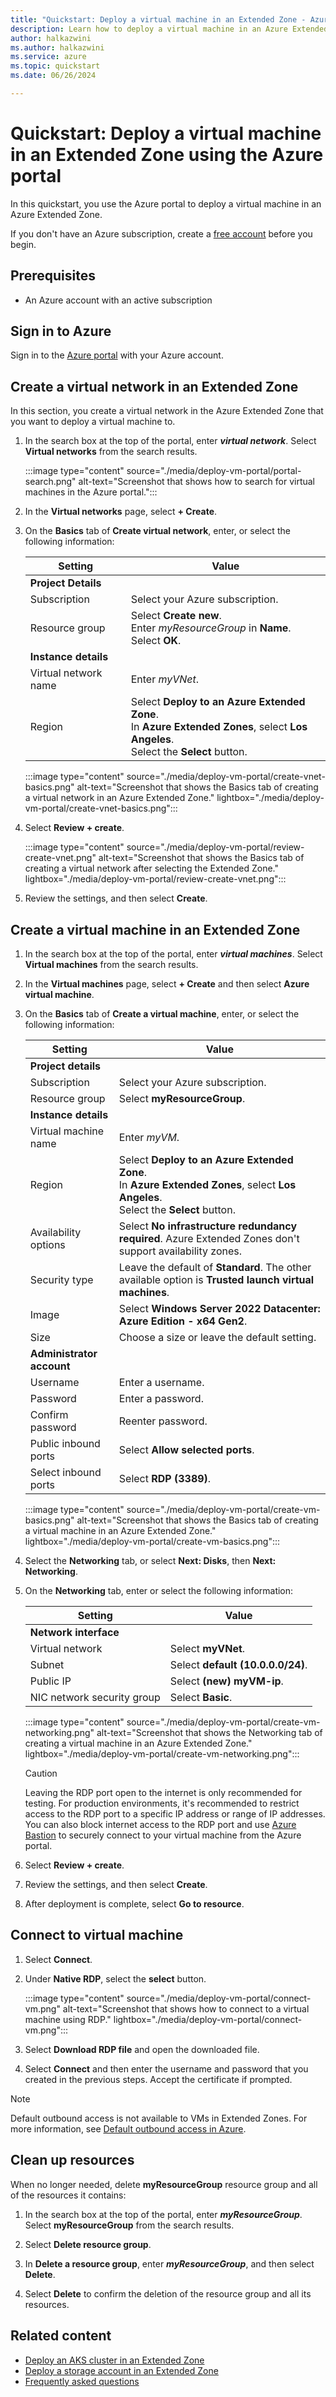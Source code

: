 ```yaml
---
title: "Quickstart: Deploy a virtual machine in an Extended Zone - Azure portal"
description: Learn how to deploy a virtual machine in an Azure Extended Zone using the Azure portal.
author: halkazwini
ms.author: halkazwini
ms.service: azure
ms.topic: quickstart
ms.date: 06/26/2024

---
```

  
# Quickstart: Deploy a virtual machine in an Extended Zone using the Azure portal
 
In this quickstart, you use the Azure portal to deploy a virtual machine in an Azure Extended Zone. 

If you don't have an Azure subscription, create a [free account](https://azure.microsoft.com/free/?WT.mc_id=A261C142F) before you begin.

## Prerequisites

- An Azure account with an active subscription

## Sign in to Azure

Sign in to the [Azure portal](https://portal.azure.com) with your Azure account.

## Create a virtual network in an Extended Zone

In this section, you create a virtual network in the Azure Extended Zone that you want to deploy a virtual machine to.

1. In the search box at the top of the portal, enter ***virtual network***. Select **Virtual networks** from the search results.

    :::image type="content" source="./media/deploy-vm-portal/portal-search.png" alt-text="Screenshot that shows how to search for virtual machines in the Azure portal.":::

1. In the **Virtual networks** page, select **+ Create**.

1. On the **Basics** tab of **Create virtual network**, enter, or select the following information:

    | Setting | Value |
    | --- | --- |
    | **Project Details** |  |
    | Subscription | Select your Azure subscription. |
    | Resource group | Select **Create new**. </br> Enter *myResourceGroup* in **Name**. </br> Select **OK**. |
    | **Instance details** |  |
    | Virtual network name | Enter *myVNet*. |
    | Region | Select **Deploy to an Azure Extended Zone**. </br> In  **Azure Extended Zones**, select **Los Angeles**. </br> Select the **Select** button. |

    :::image type="content" source="./media/deploy-vm-portal/create-vnet-basics.png" alt-text="Screenshot that shows the Basics tab of creating a virtual network in an Azure Extended Zone." lightbox="./media/deploy-vm-portal/create-vnet-basics.png":::

1. Select **Review + create**.

    :::image type="content" source="./media/deploy-vm-portal/review-create-vnet.png" alt-text="Screenshot that shows the Basics tab of creating a virtual network after selecting the Extended Zone." lightbox="./media/deploy-vm-portal/review-create-vnet.png":::

1. Review the settings, and then select **Create**.

## Create a virtual machine in an Extended Zone

1. In the search box at the top of the portal, enter ***virtual machines***. Select **Virtual machines** from the search results.

1. In the **Virtual machines** page, select **+ Create** and then select **Azure virtual machine**.

1. On the **Basics** tab of **Create a virtual machine**, enter, or select the following information:

    | Setting | Value |
    | --- | --- |
    | **Project details** |  |
    | Subscription | Select your Azure subscription. |
    | Resource group | Select **myResourceGroup**. |
    | **Instance details** |  |
    | Virtual machine name | Enter *myVM*. |
    | Region | Select **Deploy to an Azure Extended Zone**. </br> In  **Azure Extended Zones**, select **Los Angeles**. </br> Select the **Select** button. |
    | Availability options | Select **No infrastructure redundancy required**. Azure Extended Zones don't support availability zones. |
    | Security type | Leave the default of **Standard**.  The other available option is **Trusted launch virtual machines**.|
    | Image | Select **Windows Server 2022 Datacenter: Azure Edition - x64 Gen2**. |
    | Size | Choose a size or leave the default setting. |
    | **Administrator account** |  |
    | Username | Enter a username. |
    | Password | Enter a password. |
    | Confirm password | Reenter password. |
    | Public inbound ports | Select **Allow selected ports**. |
    | Select inbound ports | Select **RDP (3389)**. |

    :::image type="content" source="./media/deploy-vm-portal/create-vm-basics.png" alt-text="Screenshot that shows the Basics tab of creating a virtual machine in an Azure Extended Zone." lightbox="./media/deploy-vm-portal/create-vm-basics.png":::

1. Select the **Networking** tab, or select **Next: Disks**, then **Next: Networking**.

1. On the **Networking** tab, enter or select the following information:

    | Setting | Value |
    | --- | --- |
    | **Network interface** |  |
    | Virtual network | Select **myVNet**. |
    | Subnet | Select **default (10.0.0.0/24)**. |
    | Public IP | Select **(new) myVM-ip**. |
    | NIC network security group |  Select **Basic**. |
    
    :::image type="content" source="./media/deploy-vm-portal/create-vm-networking.png" alt-text="Screenshot that shows the Networking tab of creating a virtual machine in an Azure Extended Zone." lightbox="./media/deploy-vm-portal/create-vm-networking.png":::

    > [!CAUTION]
    > Leaving the RDP port open to the internet is only recommended for testing. For production environments, it's recommended to restrict access to the RDP port to a specific IP address or range of IP addresses. You can also block internet access to the RDP port and use [Azure Bastion](../bastion/bastion-overview.md) to securely connect to your virtual machine from the Azure portal. 

1. Select **Review + create**.

1. Review the settings, and then select **Create**.

1. After deployment is complete, select **Go to resource**.

## Connect to virtual machine

1. Select **Connect**.

1.  Under **Native RDP**, select the **select** button.

    :::image type="content" source="./media/deploy-vm-portal/connect-vm.png" alt-text="Screenshot that shows how to connect to a virtual machine using RDP." lightbox="./media/deploy-vm-portal/connect-vm.png":::

1. Select **Download RDP file** and open the downloaded file.

1. Select **Connect** and then enter the username and password that you created in the previous steps. Accept the certificate if prompted.

> [!NOTE]
> Default outbound access is not available to VMs in Extended Zones. For more information, see [Default outbound access in Azure](../virtual-network/ip-services/default-outbound-access.md).

## Clean up resources

When no longer needed, delete **myResourceGroup** resource group and all of the resources it contains:

1. In the search box at the top of the portal, enter ***myResourceGroup***. Select **myResourceGroup** from the search results.

1. Select **Delete resource group**.

1. In **Delete a resource group**, enter ***myResourceGroup***, and then select **Delete**.

1. Select **Delete** to confirm the deletion of the resource group and all its resources.

## Related content

- [Deploy an AKS cluster in an Extended Zone](deploy-aks-cluster.md)
- [Deploy a storage account in an Extended Zone](create-storage-account.md)
- [Frequently asked questions](faq.md)

